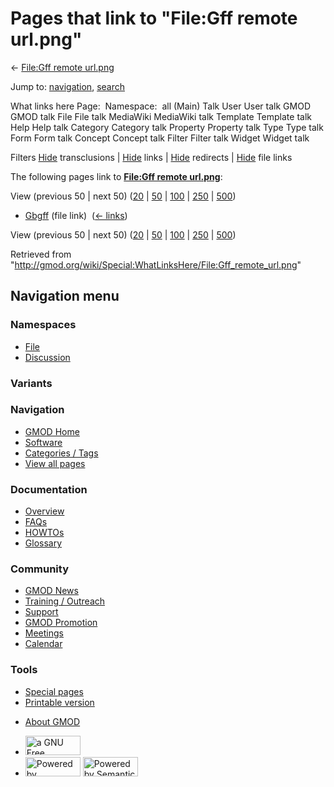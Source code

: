 <div id="mw-page-base" class="noprint">

</div>

<div id="mw-head-base" class="noprint">

</div>

<div id="content" class="mw-body" role="main">

<span id="top"></span>

<div id="mw-js-message" style="display:none;">

</div>



# <span dir="auto">Pages that link to "File:Gff remote url.png"</span>

<div id="bodyContent">

<div id="contentSub">

← [File:Gff remote
url.png](/wiki/File:Gff_remote_url.png "File:Gff remote url.png")

</div>

<div id="jump-to-nav" class="mw-jump">

Jump to: [navigation](#mw-navigation), [search](#p-search)

</div>

<div id="mw-content-text">

What links here Page:  Namespace:  all (Main) Talk User User talk GMOD
GMOD talk File File talk MediaWiki MediaWiki talk Template Template talk
Help Help talk Category Category talk Property Property talk Type Type
talk Form Form talk Concept Concept talk Filter Filter talk Widget
Widget talk

Filters
[Hide](/mediawiki/index.php?title=Special:WhatLinksHere/File:Gff_remote_url.png&hidetrans=1 "Special:WhatLinksHere/File:Gff remote url.png")
transclusions \|
[Hide](/mediawiki/index.php?title=Special:WhatLinksHere/File:Gff_remote_url.png&hidelinks=1 "Special:WhatLinksHere/File:Gff remote url.png")
links \|
[Hide](/mediawiki/index.php?title=Special:WhatLinksHere/File:Gff_remote_url.png&hideredirs=1 "Special:WhatLinksHere/File:Gff remote url.png")
redirects \|
[Hide](/mediawiki/index.php?title=Special:WhatLinksHere/File:Gff_remote_url.png&hideimages=1 "Special:WhatLinksHere/File:Gff remote url.png")
file links

The following pages link to **[File:Gff remote
url.png](/wiki/File:Gff_remote_url.png "File:Gff remote url.png")**:

View (previous 50 \| next 50)
([20](/mediawiki/index.php?title=Special:WhatLinksHere/File:Gff_remote_url.png&limit=20 "Special:WhatLinksHere/File:Gff remote url.png")
\|
[50](/mediawiki/index.php?title=Special:WhatLinksHere/File:Gff_remote_url.png&limit=50 "Special:WhatLinksHere/File:Gff remote url.png")
\|
[100](/mediawiki/index.php?title=Special:WhatLinksHere/File:Gff_remote_url.png&limit=100 "Special:WhatLinksHere/File:Gff remote url.png")
\|
[250](/mediawiki/index.php?title=Special:WhatLinksHere/File:Gff_remote_url.png&limit=250 "Special:WhatLinksHere/File:Gff remote url.png")
\|
[500](/mediawiki/index.php?title=Special:WhatLinksHere/File:Gff_remote_url.png&limit=500 "Special:WhatLinksHere/File:Gff remote url.png"))

- [Gbgff](/wiki/Gbgff "Gbgff") (file link) ‎
  <span class="mw-whatlinkshere-tools">([←
  links](/mediawiki/index.php?title=Special:WhatLinksHere&target=Gbgff "Special:WhatLinksHere"))</span>

View (previous 50 \| next 50)
([20](/mediawiki/index.php?title=Special:WhatLinksHere/File:Gff_remote_url.png&limit=20 "Special:WhatLinksHere/File:Gff remote url.png")
\|
[50](/mediawiki/index.php?title=Special:WhatLinksHere/File:Gff_remote_url.png&limit=50 "Special:WhatLinksHere/File:Gff remote url.png")
\|
[100](/mediawiki/index.php?title=Special:WhatLinksHere/File:Gff_remote_url.png&limit=100 "Special:WhatLinksHere/File:Gff remote url.png")
\|
[250](/mediawiki/index.php?title=Special:WhatLinksHere/File:Gff_remote_url.png&limit=250 "Special:WhatLinksHere/File:Gff remote url.png")
\|
[500](/mediawiki/index.php?title=Special:WhatLinksHere/File:Gff_remote_url.png&limit=500 "Special:WhatLinksHere/File:Gff remote url.png"))

</div>

<div class="printfooter">

Retrieved from
"<http://gmod.org/wiki/Special:WhatLinksHere/File:Gff_remote_url.png>"

</div>

<div id="catlinks" class="catlinks catlinks-allhidden">

</div>

<div class="visualClear">

</div>

</div>

</div>

<div id="mw-navigation">

## Navigation menu

<div id="mw-head">



<div id="left-navigation">

<div id="p-namespaces" class="vectorTabs" role="navigation"
aria-labelledby="p-namespaces-label">

### Namespaces

- <span id="ca-nstab-image"><a href="/wiki/File:Gff_remote_url.png" accesskey="c"
  title="View the file page [c]">File</a></span>
- <span id="ca-talk"><a
  href="/mediawiki/index.php?title=File_talk:Gff_remote_url.png&amp;action=edit&amp;redlink=1"
  accesskey="t"
  title="Discussion about the content page [t]">Discussion</a></span>

</div>

<div id="p-variants" class="vectorMenu emptyPortlet" role="navigation"
aria-labelledby="p-variants-label">

### 

### Variants[](#)

<div class="menu">

</div>

</div>

</div>

<div id="right-navigation">





</div>



</div>

</div>

</div>

<div id="mw-panel">

<div id="p-logo" role="banner">

<a href="/wiki/Main_Page"
style="background-image: url(http://gmod.org/images/GMOD-cogs.png);"
title="Visit the main page"></a>

</div>

<div id="p-Navigation" class="portal" role="navigation"
aria-labelledby="p-Navigation-label">

### Navigation

<div class="body">

- <span id="n-GMOD-Home">[GMOD Home](/wiki/Main_Page)</span>
- <span id="n-Software">[Software](/wiki/GMOD_Components)</span>
- <span id="n-Categories-.2F-Tags">[Categories /
  Tags](/wiki/Categories)</span>
- <span id="n-View-all-pages">[View all
  pages](/wiki/Special:AllPages)</span>

</div>

</div>

<div id="p-Documentation" class="portal" role="navigation"
aria-labelledby="p-Documentation-label">

### Documentation

<div class="body">

- <span id="n-Overview">[Overview](/wiki/Overview)</span>
- <span id="n-FAQs">[FAQs](/wiki/Category:FAQ)</span>
- <span id="n-HOWTOs">[HOWTOs](/wiki/Category:HOWTO)</span>
- <span id="n-Glossary">[Glossary](/wiki/Glossary)</span>

</div>

</div>

<div id="p-Community" class="portal" role="navigation"
aria-labelledby="p-Community-label">

### Community

<div class="body">

- <span id="n-GMOD-News">[GMOD News](/wiki/GMOD_News)</span>
- <span id="n-Training-.2F-Outreach">[Training /
  Outreach](/wiki/Training_and_Outreach)</span>
- <span id="n-Support">[Support](/wiki/Support)</span>
- <span id="n-GMOD-Promotion">[GMOD
  Promotion](/wiki/GMOD_Promotion)</span>
- <span id="n-Meetings">[Meetings](/wiki/Meetings)</span>
- <span id="n-Calendar">[Calendar](/wiki/Calendar)</span>

</div>

</div>

<div id="p-tb" class="portal" role="navigation"
aria-labelledby="p-tb-label">

### Tools

<div class="body">

- <span id="t-specialpages"><a href="/wiki/Special:SpecialPages" accesskey="q"
  title="A list of all special pages [q]">Special pages</a></span>
- <span id="t-print"><a
  href="/mediawiki/index.php?title=Special:WhatLinksHere/File:Gff_remote_url.png&amp;printable=yes"
  rel="alternate" accesskey="p"
  title="Printable version of this page [p]">Printable version</a></span>

</div>

</div>

</div>

</div>

<div id="footer" role="contentinfo">

- <span id="footer-places-about">[About
  GMOD](/wiki/GMOD:About "GMOD:About")</span>

<!-- -->

- <span id="footer-copyrightico">[<img src="http://www.gnu.org/graphics/gfdl-logo-small.png" width="88"
  height="31" alt="a GNU Free Documentation License" />](http://www.gnu.org/licenses/fdl-1.3.html)</span>
- <span id="footer-poweredbyico">[<img src="/mediawiki/skins/common/images/poweredby_mediawiki_88x31.png"
  width="88" height="31" alt="Powered by MediaWiki" />](//www.mediawiki.org/)
  [<img
  src="/mediawiki/extensions/SemanticMediaWiki/includes/../resources/images/smw_button.png"
  width="88" height="31" alt="Powered by Semantic MediaWiki" />](https://www.semantic-mediawiki.org/wiki/Semantic_MediaWiki)</span>

<div style="clear:both">

</div>

</div>
